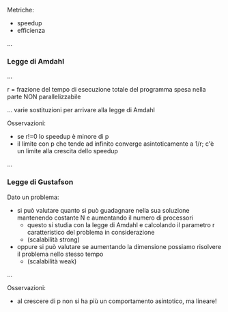 Metriche:
- speedup
- efficienza

...

### Legge di Amdahl
...

r = frazione del tempo di esecuzione totale del programma spesa nella parte NON parallelizzabile

... varie sostituzioni per arrivare alla legge di Amdahl

Osservazioni:
- se r!=0 lo speedup è minore di p
- il limite con p che tende ad infinito converge asintoticamente a 1/r; c'è un limite alla crescita dello speedup

...

### Legge di Gustafson
Dato un problema:
- si può valutare quanto si può guadagnare nella sua soluzione mantenendo costante N e aumentando il numero di processori
    - questo si studia con la legge di Amdahl e calcolando il parametro r caratteristico del problema in considerazione 
    - (scalabilità strong)
- oppure si può valutare se aumentando la dimensione possiamo risolvere il problema nello stesso tempo
    - (scalabilità weak)

...

Osservazioni:
- al crescere di p non si ha più un comportamento asintotico, ma lineare!

